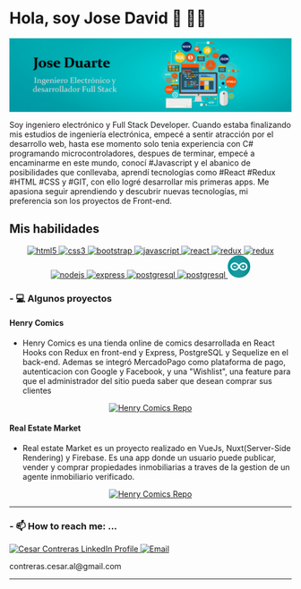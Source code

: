 # Hola, soy Jose David 👋 👨‍💻

    
   <img src="https://github.com/jdavidduart/jdavidduart/blob/main/images/banner.PNG" alt="Banner" align="center">     
<p>
Soy ingeniero electrónico y Full Stack Developer. Cuando estaba finalizando mis estudios de ingeniería electrónica, empecé a sentir atracción por el desarrollo web, hasta ese momento solo tenia experiencia con C# programando microcontroladores, despues de terminar, empecé a encaminarme en este mundo, conocí #Javascript y el abanico de posibilidades que conllevaba, aprendí tecnologías como #React #Redux #HTML #CSS y #GIT, con ello logré desarrollar mis primeras apps. Me apasiona seguir aprendiendo y descubrir nuevas tecnologías, mi preferencia son los proyectos de Front-end.

</p>

## Mis habilidades
<p width='40%' height="100%"align="center"> 
   <a href="https://www.w3.org/html/" target="_blank"> <img src="https://icongr.am/devicon/html5-original-wordmark.svg?size=40&color=currentColor" alt="html5"             width="40" height="40"/> </a>   
   <a href="https://www.w3schools.com/css/" target="_blank"> <img src="https://icongr.am/devicon/css3-original-wordmark.svg?size=40&color=currentColor" alt="css3"         width="40" height="40"/> </a>
   <a href="https://getbootstrap.com" target="_blank"> <img src="https://icongr.am/devicon/bootstrap-plain-wordmark.svg?size=40&color=currentColor" alt="bootstrap"             width="40" height="40"/> </a>    
   <a href="https://developer.mozilla.org/en-US/docs/Web/JavaScript" target="_blank">
      <img src="https://icongr.am/devicon/javascript-original.svg?size=40&color=currentColor" alt="javascript" width="40" height="40"/> </a>
   <a href="https://reactjs.org/" target="_blank"> <img src="https://icongr.am/devicon/react-original.svg?size=40&color=currentColor" alt="react"                 width="40" height="40"/> </a>
   <a href="https://vuejs.org/" target="_blank"> <img src="https://icongr.am/devicon/vuejs-original-wordmark.svg?size=40&color=2ec539" alt="redux" width="40" height="40"/> 
    </a>
    <a href="https://es.redux.js.org/" target="_blank"> <img src="https://cdn.icon-icons.com/icons2/2415/PNG/512/redux_original_logo_icon_146365.png" alt="redux" width="40" height="40"/> 
    </a>
   <a href="https://nodejs.org" target="_blank"> <img src="https://icongr.am/devicon/nodejs-original-wordmark.svg?size=40&color=currentColor" alt="nodejs" width="40" height="40"/> </a>
   <a href="https://expressjs.com" target="_blank"> <img src="https://icongr.am/devicon/express-original-wordmark.svg?size=40&color=2ec539" alt="express"  width="40" height="40"/> </a>
   <a href="https://www.postgresql.org" target="_blank"> <img src="https://icongr.am/devicon/postgresql-original-wordmark.svg?size=40&color=2ec539"  alt="postgresql" width="40" height="40"/> </a>
   <a href="https://sequelize.org" target="_blank"> <img src="https://icongr.am/devicon/sequelize-original.svg?size=40&color=2ec539" alt="postgresql" width="40"               height="40"/> </a>
   <img src="https://github.com/jdavidduart/jdavidduart/blob/main/images/arduino.png" alt="Arduino" width="40" height="40">  
 </p>

  
  
  

### - :computer: Algunos proyectos

#### Henry Comics

  - Henry Comics es una tienda online de comics desarrollada en React Hooks con Redux en front-end y Express, PostgreSQL y Sequelize en el back-end.
    Ademas se integró MercadoPago como plataforma de pago, autenticacion con Google y Facebook, y una "Wishlist", una feature para que el administrador del sitio pueda saber que     desean comprar sus clientes
<p align='center'>     
   <a align='center' href="https://henry-comics.vercel.app/">
      <img src="https://user-images.githubusercontent.com/67916064/99194199-c45f8180-275c-11eb-8cc0-d509b16762e4.png" alt="Henry Comics Repo"   width="50%">  
    </a>
</p>

#### Real Estate Market

  - Real estate Market es un proyecto realizado en VueJs, Nuxt(Server-Side Rendering) y Firebase. Es una app donde un usuario puede publicar, vender y comprar propiedades        inmobiliarias a traves de la gestion de un agente inmobiliario verificado. 

<p align='center'>     
   <a align='center' href="https://usla-market.web.app/">
      <img src="https://user-images.githubusercontent.com/67916064/109821155-75a6fc00-7c14-11eb-9156-0b27ed7d9a80.png" alt="Henry Comics Repo"   width="50%">  
    </a>
</p>


    

******
### - 📫 How to reach me: ...
   <p>
      <a href="https://www.linkedin.com/in/contreras-cesar-alejandro/">
         <img src="https://www.vectorlogo.zone/logos/linkedin/linkedin-icon.svg" alt="Cesar Contreras LinkedIn Profile" height="30" width="30">
      </a>   
      <a align='right' href="mailto:contreras.cesar.al@gmail.com">
         <img alt="Email" src="https://www.vectorlogo.zone/logos/gmail/gmail-icon.svg" height="30" width="30"/>
      </a>  
   </p>
   <p><label>contreras.cesar.al@gmail.com</label></p>
   
   
  ******

<!--
**cescontreras/cescontreras** is a ✨ _special_ ✨ repository because its `README.md` (this file) appears on your GitHub profile.

Here are some ideas to get you started:

- 🔭 I’m currently working on ...
- 🌱 I’m currently learning ...
- 👯 I’m looking to collaborate on ...
- 🤔 I’m looking for help with ...
- 💬 Ask me about ...

- 😄 Pronouns: ...
- ⚡ Fun fact: ...
-->
